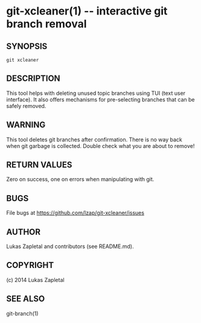 git-xcleaner(1) -- interactive git branch removal
=================================================

## SYNOPSIS

`git xcleaner`

## DESCRIPTION

This tool helps with deleting unused topic branches using TUI (text user
interface). It also offers mechanisms for pre-selecting branches that can be
safely removed.

## WARNING

This tool deletes git branches after confirmation. There is no way back when
git garbage is collected. Double check what you are about to remove!

## RETURN VALUES

Zero on success, one on errors when manipulating with git.

## BUGS

File bugs at https://github.com/lzap/git-xcleaner/issues

## AUTHOR

Lukas Zapletal and contributors (see README.md).

## COPYRIGHT

(c) 2014 Lukas Zapletal

## SEE ALSO

git-branch(1)
